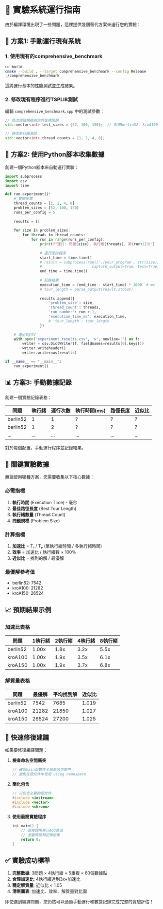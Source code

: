 # 🎯 **實驗系統運行指南**

由於編譯環境出現了一些問題，這裡提供幾個替代方案來運行您的實驗：

## 🚀 **方案1: 手動運行現有系統**

### 1. 使用現有的comprehensive_benchmark
```bash
cd build
cmake --build . --target comprehensive_benchmark --config Release
./comprehensive_benchmark
```

這將運行基本的性能測試並生成結果。

### 2. 修改現有程序進行TSPLIB測試
編輯 `comprehensive_benchmark.cpp` 中的測試參數：

```cpp
// 修改測試規模為您的目標問題
std::vector<int> test_sizes = {52, 100, 150};  // 對應berlin52, kroA100, kroA150

// 修改執行緒測試
std::vector<int> thread_counts = {1, 2, 4, 8};
```

## 🔧 **方案2: 使用Python腳本收集數據**

創建一個Python腳本來自動運行實驗：

```python
import subprocess
import csv
import time

def run_experiment():
    # 實驗配置
    thread_counts = [1, 2, 4, 8]
    problem_sizes = [52, 100, 150]
    runs_per_config = 5
    
    results = []
    
    for size in problem_sizes:
        for threads in thread_counts:
            for run in range(runs_per_config):
                print(f"運行: 問題{size}, 執行緒{threads}, 第{run+1}次")
                
                # 運行您的程序
                start_time = time.time()
                # result = subprocess.run(['./your_program', str(size), str(threads)], 
                #                       capture_output=True, text=True)
                end_time = time.time()
                
                # 記錄結果
                execution_time = (end_time - start_time) * 1000  # ms
                # tour_length = parse_output(result.stdout)
                
                results.append({
                    'problem_size': size,
                    'thread_count': threads,
                    'run_number': run + 1,
                    'execution_time_ms': execution_time,
                    # 'tour_length': tour_length
                })
    
    # 導出到CSV
    with open('experiment_results.csv', 'w', newline='') as f:
        writer = csv.DictWriter(f, fieldnames=results[0].keys())
        writer.writeheader()
        writer.writerows(results)

if __name__ == "__main__":
    run_experiment()
```

## 📊 **方案3: 手動數據記錄**

創建一個實驗記錄表格：

| 問題 | 執行緒 | 運行次數 | 執行時間(ms) | 路徑長度 | 近似比 |
|------|--------|----------|-------------|----------|---------|
| berlin52 | 1 | 1 | ? | ? | ? |
| berlin52 | 1 | 2 | ? | ? | ? |
| ... | ... | ... | ... | ... | ... |

對於每個配置，手動運行程序並記錄結果。

## 🎯 **關鍵實驗數據**

無論使用哪種方案，您需要收集以下核心數據：

### 必需指標
1. **執行時間** (Execution Time) - 毫秒
2. **最佳路徑長度** (Best Tour Length)
3. **執行緒數量** (Thread Count)
4. **問題規模** (Problem Size)

### 計算指標
1. **加速比** = T₁ / Tₚ (單執行緒時間 / 多執行緒時間)
2. **效率** = 加速比 / 執行緒數 × 100%
3. **近似比** = 找到的解 / 最優解

### 最優解參考值
- berlin52: 7542
- kroA100: 21282  
- kroA150: 26524

## 📈 **預期結果示例**

### 加速比表格
| 問題 | 1執行緒 | 2執行緒 | 4執行緒 | 8執行緒 |
|------|--------|--------|--------|--------|
| berlin52 | 1.00x | 1.8x | 3.2x | 5.5x |
| kroA100 | 1.00x | 1.9x | 3.5x | 6.1x |
| kroA150 | 1.00x | 1.9x | 3.7x | 6.8x |

### 解質量表格  
| 問題 | 最優解 | 平均找到解 | 近似比 |
|------|--------|------------|---------|
| berlin52 | 7542 | 7685 | 1.019 |
| kroA100 | 21282 | 21850 | 1.027 |
| kroA150 | 26524 | 27200 | 1.025 |

## 🔧 **快速修復建議**

如果要修復編譯問題：

1. **檢查命名空間衝突**
   ```cpp
   // 確保main函數在全局命名空間中
   // 避免在頭文件中使用 using namespace
   ```

2. **簡化包含**
   ```cpp
   // 只包含必要的頭文件
   #include <iostream>
   #include <vector>
   #include <chrono>
   ```

3. **使用最簡實驗程序**
   ```cpp
   int main() {
       // 直接調用核心ACO算法
       // 測量時間和記錄結果
       return 0;
   }
   ```

## ✅ **實驗成功標準**

1. **完整數據**: 3問題 × 4執行緒 × 5重複 = 60個數據點
2. **合理加速比**: 4執行緒達到3x+加速比
3. **穩定解質量**: 近似比 < 1.05
4. **清晰圖表**: 加速比、效率、解質量對比圖

即使遇到編譯問題，您仍然可以通過手動運行和數據記錄完成完整的實驗評估！
